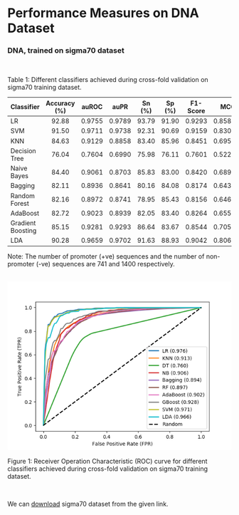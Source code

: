 # Performance Measures on DNA Dataset

### DNA, trained on sigma70 dataset

&nbsp;

Table 1: Different classifiers achieved during cross-fold validation on sigma70 training dataset.

| Classifier | Accuracy (%) |  auROC | auPR   | Sn (%) |  Sp (%)  | F1-Score |  MCC   |
| :---       | :---:        | :---:  |  :---: | :---:  | :---:    | :---:    | ---:  |
|LR |92.88|0.9755|0.9789|93.79|91.90|0.9293|0.8583|
|SVM|91.50|0.9711|0.9738|92.31|90.69|0.9159|0.8306|
|KNN|84.63|0.9129|0.8858|83.40|85.96|0.8451|0.6954|
|Decision Tree|76.04|0.7604|0.6990|75.98|76.11|0.7601|0.5220|
|Naive Bayes|84.40|0.9061|0.8703|85.83|83.00|0.8420|0.6896|
|Bagging|82.11|0.8936|0.8641|80.16|84.08|0.8174|0.6439|
|Random Forest|82.16|0.8972|0.8741|78.95|85.43|0.8156|0.6466|
|AdaBoost|82.72|0.9023|0.8939|82.05|83.40|0.8264|0.6553|
|Gradient Boosting|85.15|0.9281|0.9293|86.64|83.67|0.8544|0.7050|
|LDA|90.28|0.9659|0.9702|91.63|88.93|0.9042|0.8067|

Note: The number of promoter (+ve) sequences and the number of non-promoter (-ve) sequences are 741 and 1400 respectively.

&nbsp;
![ROC](Sigma70.png)

Figure 1: Receiver Operation Characteristic (ROC) curve for different classifiers achieved during cross-fold
validation on sigma70 training dataset.

&nbsp;

We can [download](http://lin-group.cn/server/iPro70PseZNC/data.html) sigma70 dataset from the given link.
